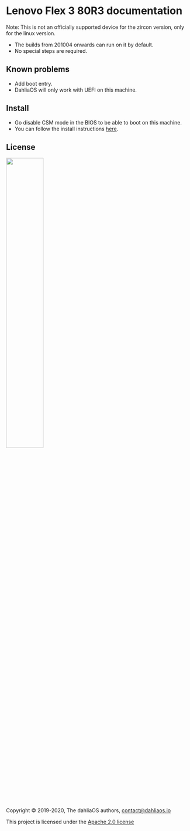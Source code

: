 # Lenovo Flex 3 80R3 documentation

Note: This is not an officially supported device for the zircon version, only for the linux version.

- The builds from 201004 onwards can run on it by default.
- No special steps are required.

## Known problems

- Add boot entry.
- DahliaOS will only work with UEFI on this machine.

## Install

- Go disable CSM mode in the BIOS to be able to boot on this machine.
- You can follow the install instructions [here](../../run%20dahliaOS/x86_64-efi.md). 

## License

<p align="left">
  <img width="45%" src="https://github.com/dahlia-os/brand/blob/master/Logo%20SVGs/dahliaOS%20logo%20with%20text%20(drop%20shadow).svg"
</p>

Copyright © 2019-2020, The dahliaOS authors, contact@dahliaos.io

This project is licensed under the [Apache 2.0 license](../../LICENSE)

